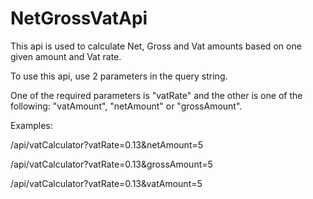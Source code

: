 # NetGrossVatApi

This api is used to calculate Net, Gross and Vat amounts based on one given amount and Vat rate.

To use this api, use 2 parameters in the query string.

One of the required parameters is "vatRate" and the other is one of the following: "vatAmount", "netAmount" or "grossAmount".



Examples:

/api/vatCalculator?vatRate=0.13&netAmount=5

/api/vatCalculator?vatRate=0.13&grossAmount=5

/api/vatCalculator?vatRate=0.13&vatAmount=5

